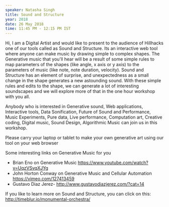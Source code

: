 ```yaml
---
speaker: Natasha Singh
title: Sound and Structure
year: 2018
date: 26 May 2018
time: 11:45 PM - 12:15 PM IST
---
```

Hi, I am a Digital Artist and would like to present to the audience of Hillhacks one of our tools called as Sound and Structure. Its an interactive web tool where anyone can make music by drawing simple to complex shapes. The Generative music that you'll hear will be a result of some simple rules to map parameters of the shapes (like angle, x axis or y axis) to the parameters of music (like note, note duration, velocity). Sound and Structure has an element of surprise, and unexpectedness as a small change in the shape generates a new astounding sound. With these simple rules and edits to the shape, we can generate a lot of interesting soundscapes and we will explore more of that in the one hour workshop with you all.

Anybody who is interested in Generative sound, Web applications, Interactive tools, Data Sonification, Future of Sound and Performance, Music Experiments, Pure data, Live performance, Computation art, Creative coding, Digital music, Sound Design, Algorithmic Music can join us in this workshop.

Please carry your laptop or tablet to make your own generative art using our tool on your web browser

Some interesting links on Generative Music for you


- Brian Eno on Generative Music <https://www.youtube.com/watch?v=UqzVSvqXJYg>
- John Horton Conway on Generative Music and Cellular Automation <https://vimeo.com/127413459>
- Gustavo Diaz Jerez- <http://www.gustavodiazjerez.com/?cat=14>

If you like to learn more on Sound and Structure, you can click on this: <http://timeblur.io/monumental-orchestra/>
